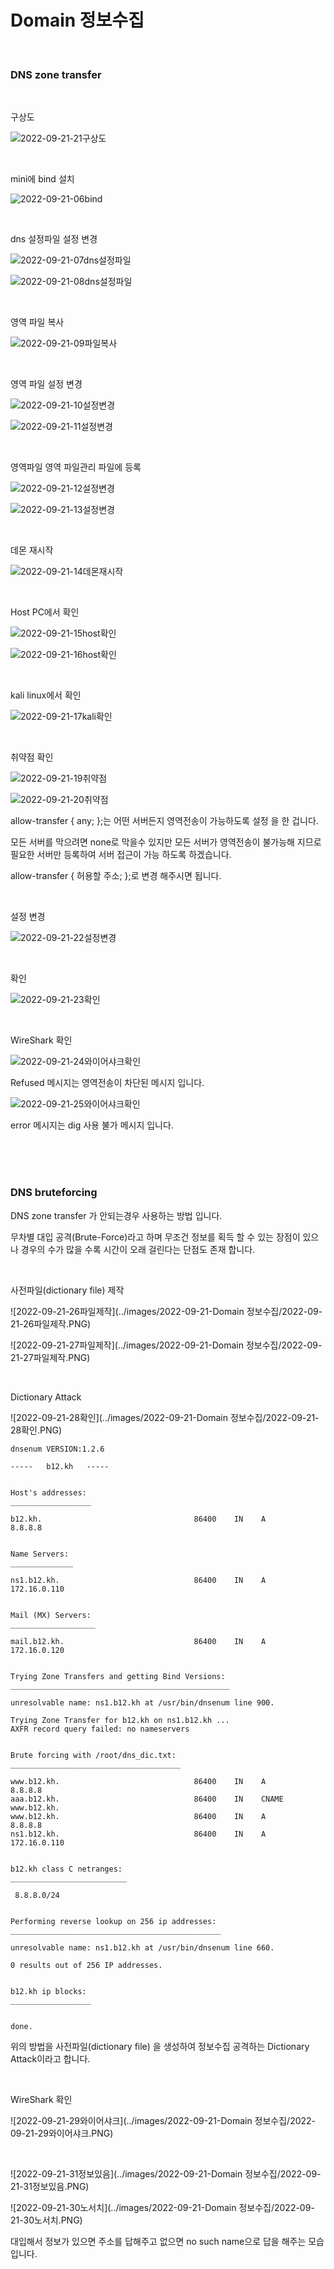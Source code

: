 # Domain 정보수집

<br>

### DNS  zone transfer

<br>

구상도

![2022-09-21-21구상도](../images/2022-09-21-Dig/2022-09-21-21구상도.PNG)

<br>

mini에 bind 설치

![2022-09-21-06bind](../images/2022-09-21-Dig/2022-09-21-06bind.PNG)

<br>

dns 설정파일 설정 변경

![2022-09-21-07dns설정파일](../images/2022-09-21-Dig/2022-09-21-07dns설정파일.PNG)

![2022-09-21-08dns설정파일](../images/2022-09-21-Dig/2022-09-21-08dns설정파일.PNG)

<br>

영역 파일 복사

![2022-09-21-09파일복사](../images/2022-09-21-Dig/2022-09-21-09파일복사.PNG)

<br>

영역 파일 설정 변경

![2022-09-21-10설정변경](../images/2022-09-21-Dig/2022-09-21-10설정변경.PNG)

![2022-09-21-11설정변경](../images/2022-09-21-Dig/2022-09-21-11설정변경.PNG)

<br>

영역파일 영역 파일관리 파일에 등록

![2022-09-21-12설정변경](../images/2022-09-21-Dig/2022-09-21-12설정변경.PNG)

![2022-09-21-13설정변경](../images/2022-09-21-Dig/2022-09-21-13설정변경.PNG)

<br>

데몬 재시작

![2022-09-21-14데몬재시작](../images/2022-09-21-Dig/2022-09-21-14데몬재시작.PNG)

<br>

Host PC에서 확인

![2022-09-21-15host확인](../images/2022-09-21-Dig/2022-09-21-15host확인.PNG)

![2022-09-21-16host확인](../images/2022-09-21-Dig/2022-09-21-16host확인.PNG)

<br>

kali linux에서 확인

![2022-09-21-17kali확인](../images/2022-09-21-Dig/2022-09-21-17kali확인.PNG)

<br>

취약점 확인

![2022-09-21-19취약점](../images/2022-09-21-Dig/2022-09-21-19취약점.PNG)

![2022-09-21-20취약점](../images/2022-09-21-Dig/2022-09-21-20취약점.PNG)

allow-transfer { any; };는 어떤 서버든지 영역전송이 가능하도록 설정 을 한 겁니다.

모든 서버를 막으려면 none로 막을수 있지만 모든 서버가 영역전송이 불가능해 지므로 필요한 서버만 등록하여 서버 접근이 가능 하도록 하겠습니다.

allow-transfer { 허용할 주소; };로 변경 해주시면 됩니다.

<br>

설정 변경

![2022-09-21-22설정변경](../images/2022-09-21-Dig/2022-09-21-22설정변경.PNG)

<br>

확인

![2022-09-21-23확인](../images/2022-09-21-Dig/2022-09-21-23확인.PNG)

<br>

WireShark 확인

![2022-09-21-24와이어샤크확인](../images/2022-09-21-Dig/2022-09-21-24와이어샤크확인.PNG)

Refused 메시지는 영역전송이 차단된 메시지 입니다.

![2022-09-21-25와이어샤크확인](../images/2022-09-21-Dig/2022-09-21-25와이어샤크확인.PNG)

error 메시지는 dig 사용 불가 메시지 입니다.

<br>

<br>

<br>

### DNS bruteforcing

DNS  zone transfer  가 안되는경우 사용하는 방법 입니다.

무차별 대입 공격(Brute-Force)라고 하며 무조건 정보를 획득 할 수 있는 장점이 있으나 경우의 수가 많을 수록 시간이 오래 걸린다는 단점도 존재 합니다.

<br>

사전파일(dictionary file) 제작

![2022-09-21-26파일제작](../images/2022-09-21-Domain 정보수집/2022-09-21-26파일제작.PNG)

![2022-09-21-27파일제작](../images/2022-09-21-Domain 정보수집/2022-09-21-27파일제작.PNG)

<br>

Dictionary Attack

![2022-09-21-28확인](../images/2022-09-21-Domain 정보수집/2022-09-21-28확인.PNG)

```
dnsenum VERSION:1.2.6

-----   b12.kh   -----                                                                                          
                                                                                                                
                                                                                                                
Host's addresses:                                                                                               
__________________                                                                                              
                                                                                                                
b12.kh.                                  86400    IN    A           8.8.8.8                                     

                                                                                                                
Name Servers:                                                                                                   
______________                                                                                                  
                                                                                                                
ns1.b12.kh.                              86400    IN    A        172.16.0.110                                   

                                                                                                                
Mail (MX) Servers:                                                                                              
___________________                                                                                             
                                                                                                                
mail.b12.kh.                             86400    IN    A        172.16.0.120                                   

                                                                                                                
Trying Zone Transfers and getting Bind Versions:                                                                
_________________________________________________                                                               
                                                                                                                
unresolvable name: ns1.b12.kh at /usr/bin/dnsenum line 900.                                                     
                                                                                                                
Trying Zone Transfer for b12.kh on ns1.b12.kh ... 
AXFR record query failed: no nameservers

                                                                                                                
Brute forcing with /root/dns_dic.txt:                                                                           
______________________________________                                                                          
                                                                                                                
www.b12.kh.                              86400    IN    A           8.8.8.8                                     
aaa.b12.kh.                              86400    IN    CNAME    www.b12.kh.
www.b12.kh.                              86400    IN    A           8.8.8.8
ns1.b12.kh.                              86400    IN    A        172.16.0.110

                                                                                                                
b12.kh class C netranges:                                                                                       
__________________________                                                                                      
                                                                                                                
 8.8.8.0/24                                                                                                     

                                                                                                                
Performing reverse lookup on 256 ip addresses:                                                                  
_______________________________________________                                                                 
                                                                                                                
unresolvable name: ns1.b12.kh at /usr/bin/dnsenum line 660.                                                     
                                                                                                                
0 results out of 256 IP addresses.

                                                                                                                
b12.kh ip blocks:                                                                                               
__________________                                                                                              
                                                                                                                
                                                                                                                
done.

```

위의 방법을 사전파일(dictionary file) 을 생성하여 정보수집 공격하는 Dictionary Attack이라고 합니다.

<br>

WireShark 확인

![2022-09-21-29와이어샤크](../images/2022-09-21-Domain 정보수집/2022-09-21-29와이어샤크.PNG)

<br>

![2022-09-21-31정보있음](../images/2022-09-21-Domain 정보수집/2022-09-21-31정보있음.PNG)

![2022-09-21-30노서치](../images/2022-09-21-Domain 정보수집/2022-09-21-30노서치.PNG)

대입해서 정보가 있으면 주소를 답해주고 없으면 no such name으로 답을 해주는 모습 입니다.

<br>



